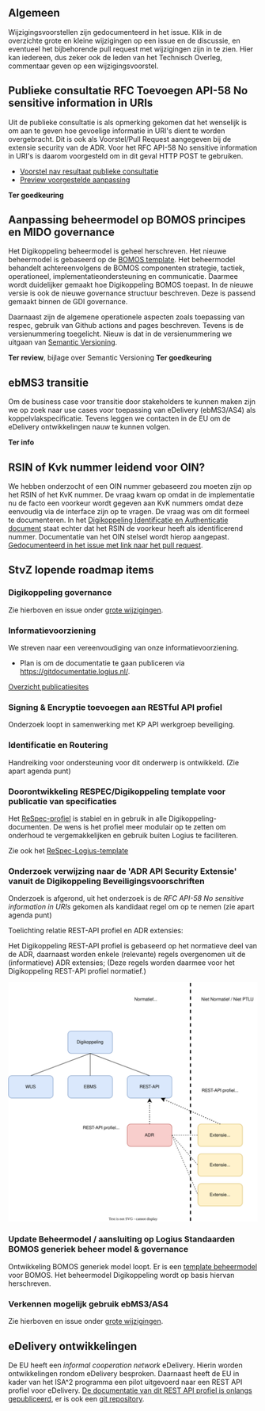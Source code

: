 ## Algemeen

Wijzigingsvoorstellen zijn gedocumenteerd in het issue. Klik in de overzichte grote en kleine wijzigingen op een issue en de discussie, en eventueel het bijbehorende pull request met wijzigingen zijn in te zien. Hier kan iedereen, dus zeker ook de leden van het Technisch Overleg, commentaar geven op een wijzigingsvoorstel.

## Publieke consultatie RFC Toevoegen API-58 No sensitive information in URIs

Uit de publieke consultatie is als opmerking gekomen dat het wenselijk is om aan te geven hoe gevoelige informatie in URI's dient te worden overgebracht.
Dit is ook als Voorstel/Pull Request aangegeven bij de extensie security van de ADR. Voor het RFC API-58 No sensitive information in URI's is daarom voorgesteld om in dit geval HTTP POST te gebruiken.<BR>
 - [Voorstel nav resultaat publieke consultatie ](https://github.com/Logius-standaarden/Digikoppeling-Koppelvlakstandaard-REST-API/pull/20/files#diff-f9866e428c8e44bb537ed5fdddcbc14d754a99c615463c6d7c7f5dd1a7e2ee22) <BR>
 - [Preview voorgestelde aanpassing](https://logius-standaarden.github.io/Publicatie-Preview/Digikoppeling-Koppelvlakstandaard-REST-API/API-58-BP/#afspraken-api-design-rules-extensies)

 __Ter goedkeuring__

## Aanpassing beheermodel op BOMOS principes en MIDO governance

Het Digikoppeling beheermodel is geheel herschreven. Het nieuwe beheermodel is gebaseerd op de [BOMOS template](https://github.com/Logius-standaarden/BOMOS-voorbeeld-beheermodel). Het beheermodel behandelt achtereenvolgens de BOMOS componenten strategie, tactiek, operationeel, implementatieondersteuning en communicatie. Daarmee wordt duidelijker gemaakt hoe Digikoppeling BOMOS toepast. In de nieuwe versie is ook de nieuwe governance structuur beschreven. Deze is passend gemaakt binnen de GDI governance.

Daarnaast zijn de algemene operationele aspecten zoals toepassing van respec, gebruik van Github actions and pages beschreven. Tevens is de versienummering toegelicht. Nieuw is dat in de versienummering we uitgaan van [Semantic Versioning](https://semver.org/).

__Ter review__, bijlage over Semantic Versioning __Ter goedkeuring__

## ebMS3 transitie

Om de business case voor transitie door stakeholders te kunnen maken zijn we op zoek naar use cases voor toepassing van eDelivery (ebMS3/AS4) als koppelvlakspecificatie. Tevens leggen we contacten in de EU om de eDelivery ontwikkelingen nauw te kunnen volgen.

__Ter info__

## RSIN of Kvk nummer leidend voor OIN?

We hebben onderzocht of een OIN nummer gebaseerd zou moeten zijn op het RSIN of het KvK nummer. De vraag kwam op omdat in de implementatie nu de facto een voorkeur wordt gegeven aan KvK nummers omdat deze eenvoudig via de interface zijn op te vragen. De vraag was om dit formeel te documenteren. In het [Digikoppeling Identificatie en Authenticatie document](https://github.com/Logius-standaarden/Digikoppeling-Identificatie-en-Authenticatie) staat echter dat het RSIN de voorkeur heeft als identificerend nummer. Documentatie van het OIN stelsel wordt hierop aangepast. [Gedocumenteerd in het issue met link naar het pull request](https://github.com/Logius-standaarden/OIN-Stelsel/issues/5).

## StvZ lopende roadmap items

### Digikoppeling governance

Zie hierboven en issue onder [grote wijzigingen](#Grote-wijzigingen).

### Informatievoorziening

We streven naar een vereenvoudiging van onze informatievoorziening.
* Plan is om de documentatie te gaan publiceren via https://gitdocumentatie.logius.nl/.

[Overzicht publicatiesites](media/Publicatie.png)

### Signing & Encryptie toevoegen aan RESTful API profiel

Onderzoek loopt in samenwerking met KP API werkgroep beveiliging.

### Identificatie en Routering

Handreiking voor ondersteuning voor dit onderwerp is ontwikkeld.
(Zie apart agenda punt)

### Doorontwikkeling RESPEC/Digikoppeling template voor publicatie van specificaties

Het [ReSpec-profiel](https://github.com/Logius-standaarden/respec) is stabiel en in gebruik in alle Digikoppeling-documenten. De wens is het profiel meer modulair op te zetten om onderhoud te vergemakkelijken en gebruik buiten Logius te faciliteren. 

Zie ook het [ReSpec-Logius-template](https://github.com/Logius-standaarden/respec-template)
### Onderzoek verwijzing naar de 'ADR API Security Extensie' vanuit de Digikoppeling Beveiligingsvoorschriften		 	 	 	 

Onderzoek is afgerond, uit het onderzoek is de _RFC API-58 No sensitive information in URIs_ gekomen als kandidaat regel om op te nemen (zie apart agenda punt)

Toelichting relatie REST-API profiel en ADR extensies:

Het Digikoppeling REST-API profiel is gebaseerd op het normatieve deel van de ADR, daarnaast worden enkele (relevante) regels overgenomen uit de (informatieve) ADR extensies;
(Deze regels worden daarmee voor het Digikoppeling REST-API profiel normatief.)

![DK](media/Digikoppeling%20gebaseerd%20op%20ADR.drawio.svg)

### Update Beheermodel / aansluiting op Logius Standaarden BOMOS generiek beheer model & governance	 	 	 	 	 

Ontwikkeling BOMOS generiek model loopt. Er is een [template beheermodel](https://github.com/Logius-standaarden/BOMOS-voorbeeld-beheermodel) voor BOMOS. Het beheermodel Digikoppeling wordt op basis hiervan herschreven.

### Verkennen mogelijk gebruik ebMS3/AS4

Zie hierboven en issue onder [grote wijzigingen](#Grote-wijzigingen).

## eDelivery ontwikkelingen

De EU heeft een _informal cooperation network_ eDelivery. Hierin worden
ontwikkelingen rondom eDelivery besproken. Daarnaast heeft de EU in kader
van het ISA^2 programma een pilot uitgevoerd naar een REST API profiel
voor eDelivery.
[De documentatie van dit REST API profiel is onlangs gepubliceerd](https://joinup.ec.europa.eu/collection/api4dt/document/isa2-ips-rest-api-profile), er is ook een
[git repository](https://github.com/isa2-api4ips/rest-api-profile).
